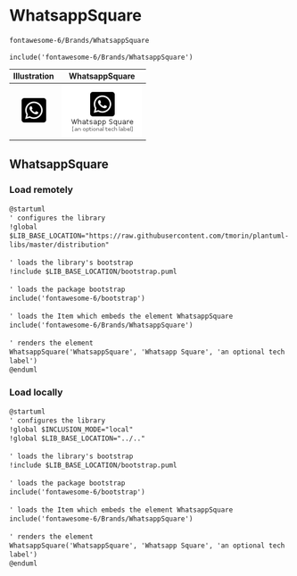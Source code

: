 # WhatsappSquare


```text
fontawesome-6/Brands/WhatsappSquare
```

```text
include('fontawesome-6/Brands/WhatsappSquare')
```



| Illustration | WhatsappSquare |
| :---: | :---: |
| ![illustration for Illustration](../../fontawesome-6/Brands/WhatsappSquare.png) | ![illustration for WhatsappSquare](../../fontawesome-6/Brands/WhatsappSquare.Local.png) |




## WhatsappSquare

### Load remotely
```plantuml
@startuml
' configures the library
!global $LIB_BASE_LOCATION="https://raw.githubusercontent.com/tmorin/plantuml-libs/master/distribution"

' loads the library's bootstrap
!include $LIB_BASE_LOCATION/bootstrap.puml

' loads the package bootstrap
include('fontawesome-6/bootstrap')

' loads the Item which embeds the element WhatsappSquare
include('fontawesome-6/Brands/WhatsappSquare')

' renders the element
WhatsappSquare('WhatsappSquare', 'Whatsapp Square', 'an optional tech label')
@enduml
```

### Load locally
```plantuml
@startuml
' configures the library
!global $INCLUSION_MODE="local"
!global $LIB_BASE_LOCATION="../.."

' loads the library's bootstrap
!include $LIB_BASE_LOCATION/bootstrap.puml

' loads the package bootstrap
include('fontawesome-6/bootstrap')

' loads the Item which embeds the element WhatsappSquare
include('fontawesome-6/Brands/WhatsappSquare')

' renders the element
WhatsappSquare('WhatsappSquare', 'Whatsapp Square', 'an optional tech label')
@enduml
```

